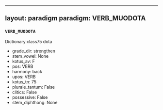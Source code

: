 
---
layout: paradigm
paradigm: VERB_MUODOTA
---
### ` VERB_MUODOTA `

Dictionary class75 dota
* grade_dir: strengthen
* stem_vowel: None
* kotus_av: F
* pos: VERB
* harmony: back
* upos: VERB
* kotus_tn: 75
* plurale_tantum: False
* clitics: False
* possessive: False
* stem_diphthong: None
